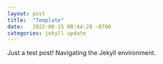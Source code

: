 ```yaml
---
layout: post
title:  "Template"
date:   2022-06-15 00:44:28 -0700
categories: jekyll update
---
```

Just a test post! Navigating the Jekyll environment.
